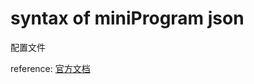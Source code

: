 # syntax of miniProgram json

配置文件

reference: [官方文档](https://mp.weixin.qq.com/debug/wxadoc/dev/framework/config.html)

